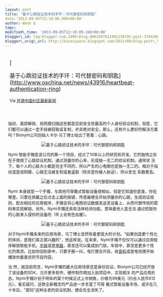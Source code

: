 ```yaml
--- 
layout: post 
title: "基于心跳验证技术的手环：可代替密码和钥匙" 
date:'2013-09-05T12:19:00.000+08:00' 
author: Wenh Q
tags:
modified\_time: '2013-09-05T12:19:09.168+08:00' 
blogger\_id: tag:blogger.com,1999:blog-4961947611491238191.post-3764306473874553320
blogger\_orig\_url: http://binaryware.blogspot.com/2013/09/blog-post\_5.html
---
```

<div style="margin: 10px; padding: 5px;">

<div style="font-size: 18px;">

[

基于心跳验证技术的手环：可代替密码和钥匙](http://www.oschina.net/news/43916/heartbeat-authentication-ring)

</div>

<div style="font-size: 13px;">

Via [开源中国社区最新新闻](http://www.oschina.net/?from=rss)

</div>

</div>

<div style="font-size: 13px; padding: 15px 0 10px 10px;">

指纹、面部解锁，视网膜扫描这些都是目前安全性最高的个人身份验证机制，但是，它们都可以通过一定手段被窃取或复制，并非绝对安全。那么，还有什么更好的解决方案吗？Bionym公司创始人卡尔·马丁博士给出了答案：心跳。

<div style="text-align: center;">

![基于心跳验证技术的手环：可代替密码和钥匙](http://static.oschina.net/uploads/img/201309/05081450_Qzkw.jpg)

</div>

Nymi
智能手镯是该公司的第一个项目，经过了10年以上的研究和开发。它的独特之处在于使用了心跳验证机制，通过测量你的心率，形成独一无二的验证机制。通常状
况下，每个人的心脏大小都是完全不同的，所以产生的心电图也是独一无二的。相对于指纹或是视网膜，心跳无法被复制或者盗取（除非是你被人胁迫），所以安全
系数更高。

<div style="text-align: center;">

![基于心跳验证技术的手环：可代替密码和钥匙](http://static.oschina.net/uploads/img/201309/05081450_GjG6.jpg)

</div>

Nymi
本身就是一个手镯，与其他可穿戴式智能设备很相似，但是它知道你是谁，你在哪里。只要在佩戴之后点击上面的按键，传感器便会开始测量你的心跳，生成验证规
则，配合相应的应用程序，手镯会将心电图验证数据发送至设备上，从而代替传统的密码来实现解锁。另外，Nymi手镯还具有活体检测功能，意味着他人是无法
通过挖取你的心脏来入侵你的设备的（听上去有些血腥）。

<div style="text-align: center;">

![基于心跳验证技术的手环：可代替密码和钥匙](http://static.oschina.net/uploads/img/201309/05081450_vp80.jpg)

</div>

对于Nymi手镯未来的应用场景，马丁博士显然有着更庞大的计划。"如果创造更个性化的体验，是我们真正感兴趣的"，他这样说。在未来，Nymi手镯不仅仅可以通过应用程序解锁智能手机、[平板]()或是[电脑]()，甚至还可以集成到门锁、车锁中，甚至是更多个性化的需求。比如你回到家中，只要手腕一抖，电灯便会开启，收[音机]()或是电视便开始播放你最喜欢的节目内容。

当
然，就目前而言，Nymi手镯的最大应用场景还是身份验证。Bionym公司已经开放了该设备的SDK，允许更多软件、硬件制作商加入到项目中，实现相关
的产品应用形态。Nymi手镯计划于明年的某个时候正式上市销售，价格为99美元（约合人民币612元）。毫无疑问，这款全新概念的产品进一步丰富了可穿
戴式智能设备市场，或许在几十年后，"密码"这种古老的验证机制，便会完全消失了。

</div>
